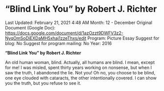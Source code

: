 # “Blind Link You” by Robert J. Richter

Last Updated: February 21, 2021 4:48 AM
Month: 12 - December
Original Document (Google Doc): https://docs.google.com/document/d/1azOzzt9DWFV3z2-NyqOmSoDiEXDaMH5xhaj1zzeThxs/edit
Program: Picture Essay
Suggest for blog: No
Suggest for program mailing: No
Year: 2016

**“Blind Link You” by Robert J. Richter**

An old human woman, blind. Actually, all humans are blind. I mean, except for me! I was misled, spent thirty years working on nonsense, but when I saw the truth, I abandoned the lie. Not you! Oh no, you choose to be blind, one eye clouded with cataracts, the other intentionally covered. I can show you the truth, but you refuse to see it.